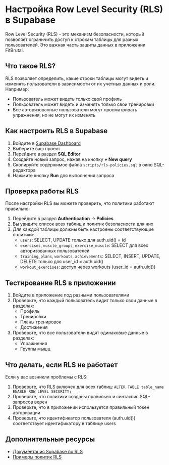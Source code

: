 # Настройка Row Level Security (RLS) в Supabase

Row Level Security (RLS) - это механизм безопасности, который позволяет ограничить доступ к строкам таблицы для разных пользователей. Это важная часть защиты данных в приложении FitBrutal.

## Что такое RLS?

RLS позволяет определить, какие строки таблицы могут видеть и изменять пользователи в зависимости от их учетных данных и роли. Например:
- Пользователь может видеть только свой профиль
- Пользователь может видеть и изменять только свои тренировки
- Все авторизованные пользователи могут просматривать упражнения, но не могут их изменять

## Как настроить RLS в Supabase

1. Войдите в [Supabase Dashboard](https://supabase.com/dashboard/)
2. Выберите ваш проект
3. Перейдите в раздел **SQL Editor**
4. Создайте новый запрос, нажав на кнопку **+ New query**
5. Скопируйте содержимое файла `scripts/rls-policies.sql` в окно SQL-редактора
6. Нажмите кнопку **Run** для выполнения запроса

## Проверка работы RLS

После настройки RLS вы можете проверить, что политики работают правильно:

1. Перейдите в раздел **Authentication** -> **Policies**
2. Вы увидите список всех таблиц и политик безопасности для них
3. Для каждой таблицы должны быть настроены соответствующие политики:
   - `users`: SELECT, UPDATE только для auth.uid() = id
   - `exercises`, `muscle_groups`, `exercise_muscle`: SELECT для всех авторизованных пользователей
   - `training_plans`, `workouts`, `achievements`: SELECT, INSERT, UPDATE, DELETE только для user_id = auth.uid()
   - `workout_exercises`: доступ через workouts (user_id = auth.uid())

## Тестирование RLS в приложении

1. Войдите в приложение под разными пользователями
2. Проверьте, что каждый пользователь видит только свои данные в разделах:
   - Профиль
   - Тренировки
   - Планы тренировок
   - Достижения
3. Проверьте, что все пользователи видят одинаковые данные в разделах:
   - Упражнения
   - Группы мышц

## Что делать, если RLS не работает

Если у вас возникли проблемы с RLS:

1. Проверьте, что RLS включен для всех таблиц: `ALTER TABLE table_name ENABLE ROW LEVEL SECURITY;`
2. Проверьте, что политики созданы правильно и синтаксис SQL-запросов верен
3. Проверьте, что в приложении используется правильный токен авторизации
4. Проверьте, что идентификатор пользователя (auth.uid()) соответствует идентификатору в таблице users

## Дополнительные ресурсы

- [Документация Supabase по RLS](https://supabase.com/docs/guides/auth/row-level-security)
- [Примеры политик RLS](https://supabase.com/docs/guides/auth/row-level-security#policies) 